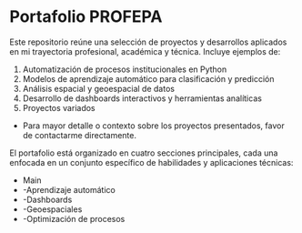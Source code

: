 # Portafolio PROFEPA

Este repositorio reúne una selección de proyectos y desarrollos aplicados en mi trayectoria profesional, académica y técnica. Incluye ejemplos de:

1. Automatización de procesos institucionales en Python
2. Modelos de aprendizaje automático para clasificación y predicción
3. Análisis espacial y geoespacial de datos
4. Desarrollo de dashboards interactivos y herramientas analíticas
5. Proyectos variados


- Para mayor detalle o contexto sobre los proyectos presentados, favor de contactarme directamente.

El portafolio está organizado en cuatro secciones principales, cada una enfocada en un conjunto específico de habilidades y aplicaciones técnicas:

* Main
* -Aprendizaje automático
* -Dashboards
* -Geoespaciales
* -Optimización de procesos
